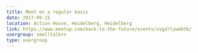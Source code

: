 ```yaml
---
title: Meet on a regular basis
date: 2017-09-15
location: Action House, Heidelberg, Heidelberg
link: https://www.meetup.com/back-to-the-future/events/xvgdrlywmbtb/
usergroup: smalltalkrn
type: usergroup
---
```

